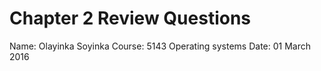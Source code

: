 # Chapter 2 Review Questions
Name: Olayinka Soyinka
Course: 5143 Operating systems
Date: 01 March 2016

